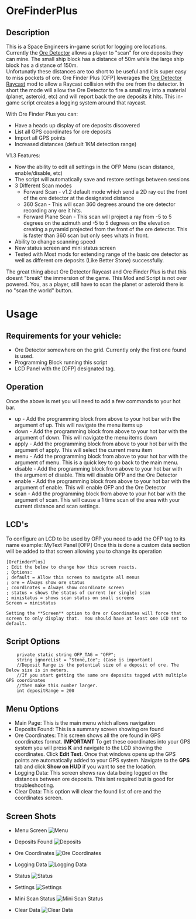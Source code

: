 # OreFinderPlus
## Description
 This is a Space Engineers in-game script for logging ore locations.  Currently the [Ore Detector](https://github.com/malware-dev/MDK-SE/wiki/Sandbox.ModAPI.Ingame.IMyOreDetector) allows a player to "scan" for ore deposits they can mine.
 The small ship block has a distance of 50m while the large ship block has a distance of 150m.  
 Unfortunatly these distances are too short to be useful and it is super easy to miss pockets of ore.  Ore Finder Plus [OFP] leverages the [Ore Detector Raycast](https://steamcommunity.com/sharedfiles/filedetails/?id=1967157772) mod to allow a Raycast collision with the ore from the detector.  In short the mode will allow the Ore Detector to fire a 
 small ray into a material (planet, asteroid, etc) and will report back the ore deposits it hits.  This in-game script creates a logging system around that raycast.

 With Ore Finder Plus you can:
 * Have a heads up display of ore deposits discovered
 * List all GPS coordinates for ore deposits
 * Import all GPS points
 * Increased distances (default 1KM detection range)
 
 V1.3 Features:
 * Now the ability to edit all settings in the OFP Menu (scan distance, enable/disable, etc)
 * The script will automatically save and restore settings between sessions
 * 3 Different Scan modes
   * Forward Scan - v1.2 default mode which send a 2D ray out the front of the ore detector at the designated distance
   * 360 Scan - This will scan 360 degrees around the ore detector recording any ore it hits.
   * Forward Plane Scan - This scan will project a ray from -5 to 5 degrees on the azimuth and -5 to 5 degrees on the elevation creating a pyramid projected from the front of the ore detector.  This is faster than 360 scan but only sees whats in front.
 * Ability to change scanning speed
 * New status screen and mini status screen
 * Tested with Most mods for extending range of the basic ore detector as well as different ore deposits (Like Better Stone) successfully.
 

 The great thing about Ore Detector Raycast and Ore Finder Plus is that this doesnt "break" the immersion of the game.  This Mod and Script is not over powered.  You, as a player, still have to scan the planet or asteroid there is no "scan the world" button.

 # Usage
 ## Requirements for your vehicle:
 * Ore Detector somewhere on the grid.  Currently only the first one found is used.
 * Programming Block running this script
 * LCD Panel with the [OFP] designated tag.

 ## Operation
 Once the above is met you will need to add a few commands to your hot bar.
 * up - Add the programming block from above to your hot bar with the argument of up.  This will navigate the menu items up
 * down - Add the programming block from above to your hot bar with the argument of down.  This will navigate the menu items down
 * apply - Add the programming block from above to your hot bar with the argument of apply.  This will select the current menu item
 * menu - Add the programming block from above to your hot bar with the argument of menu.  This is a quick key to go back to the main menu.
 * disable - Add the programming block from above to your hot bar with the argument of disable. This will disable OFP and the Ore Detector
 * enable - Add the programming block from above to your hot bar with the argument of enable. This will enable OFP and the Ore Detector
 * scan - Add the programming block from above to your hot bar with the argument of scan. This will cause a 1 time scan of the area with your current distance and scan settings.
 
  ## LCD's
  To configure an LCD to be used by OFP you need to add the OFP tag to its name
  example: MyText Panel [OFP]
  Once this is done a custom data section will be added to that screen allowing you to change its operation
```
[OreFinderPlus]
; Edit the below to change how this screen reacts.
; Options:
; default = Allow this screen to navigate all menus
; ore = Always show ore status
; coordinates = Always show coordinate screen
; status = shows the status of current (or single) scan
; ministatus = shows scan status on small screens
Screen = ministatus
```    


    
    Setting the **Screen** option to Ore or Coordinates will force that screen to only display that.  You should have at least one LCD set to default.

## Script Options
```
    private static string OFP_TAG = "OFP";
    string ignoreList = "Stone,Ice"; (Case is important)
    //Deposit Range is the potential size of a deposit of ore. The Below size is in meters.
    //If you start getting the same ore deposits tagged with multiple GPS coordinates
    //then make this number larger.
    int depositRange = 200
```


 ## Menu Options
 * Main Page: This is the main menu which allows navigation
 * Deposits Found: This is a summary screen showing ore found
 * Ore Coordinates: This screen shows all the ore found in GPS coordinates format.  **IMPORTANT** To get these coordinates into your GPS system you will press **K** and navigate to the LCD showing the coordinates.  Click **Edit Text**.  Once that windows opens up the GPS points are automatically added to your GPS system.  Navigate to the **GPS** tab and click **Show on HUD** if you want to see  the location.
 * Logging Data: This screen shows raw data being logged on the distances between ore deposits.  This isnt required but is good for troubleshooting.
 * Clear Data: This option will clear the found list of ore and the coordinates screen.

 ## Screen Shots
 * Menu Screen
 ![Menu](https://raw.githubusercontent.com/dlaflotte/OreFinderPlus/master/images/Menu1.3.PNG)
 
 * Deposits Found
 ![Deposits](https://github.com/dlaflotte/OreFinderPlus/blob/master/images/Deposits%20Found.PNG?raw=true)
 
 * Ore Coordinates
 ![Ore Coordinates](https://github.com/dlaflotte/OreFinderPlus/blob/master/images/Ore%20Coordinates.PNG?raw=true)

 * Logging Data
 ![Logging Data](https://github.com/dlaflotte/OreFinderPlus/blob/master/images/Logging%20Data.PNG?raw=true)

 * Status
 ![Status](https://github.com/dlaflotte/OreFinderPlus/blob/master/images/ScanStatusFull.PNG?raw=true)

 * Settings
 ![Settings](https://github.com/dlaflotte/OreFinderPlus/blob/master/images/settings.PNG?raw=true)

 * Mini Scan Status
 ![Mini Scan Status](https://github.com/dlaflotte/OreFinderPlus/blob/master/images/ScanStatusMini.PNG?raw=true)
 
 * Clear Data
 ![Clear Data](https://github.com/dlaflotte/OreFinderPlus/blob/master/images/Clear%20Data.PNG?raw=true)

